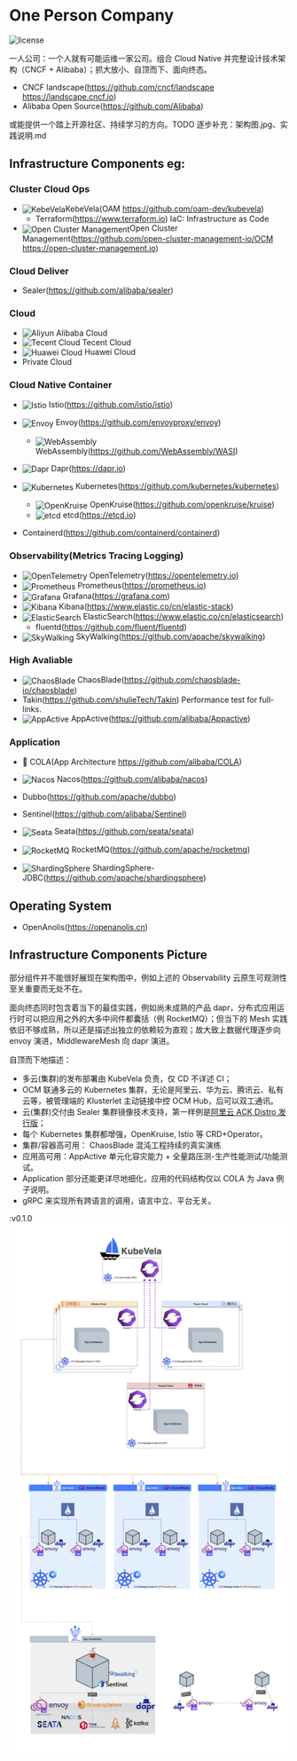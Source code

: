 # One Person Company

![license](https://img.shields.io/badge/license-Apache--2.0-green.svg)

一人公司：一个人就有可能运维一家公司。组合 Cloud Native 并完整设计技术架构（CNCF + Alibaba）；抓大放小、自顶而下、面向终态。

- CNCF landscape(https://github.com/cncf/landscape https://landscape.cncf.io)
- Alibaba Open Source(https://github.com/Alibaba)

或能提供一个踏上开源社区、持续学习的方向。TODO 逐步补充：架构图.jpg、实践说明.md

## Infrastructure Components eg: 

### Cluster Cloud Ops
- <img alt="KebeVela" src="https://kubevela.net/img/logo.svg" width="24" align="center" />KebeVela(OAM https://github.com/oam-dev/kubevela)
  - Terraform(https://www.terraform.io) IaC: Infrastructure as Code
- <img alt="Open Cluster Management" src="https://open-cluster-management.io/ocm.svg" width="24" align="center" />Open Cluster Management(https://github.com/open-cluster-management-io/OCM https://open-cluster-management.io)

### Cloud Deliver
- Sealer(https://github.com/alibaba/sealer)

### Cloud
- <img alt="Aliyun" src="https://img.alicdn.com/tfs/TB13DzOjXP7gK0jSZFjXXc5aXXa-212-48.png" width="52" /> Alibaba Cloud
- <img alt="Tecent Cloud" src="https://cloudcache.tencentcs.com/qcloud/portal/kit/images/slice/logo.23996906.svg" width="52" /> Tecent Cloud
- <img alt="Huawei Cloud" src="https://res.hc-cdn.com/cnpm-header-and-footer/2.0.6/base/header-china/components/images/logo.svg" width="52" align="center"/> Huawei Cloud
- Private Cloud

### Cloud Native Container
- <img alt="Istio" src="https://avatars.githubusercontent.com/u/23534644?s=30&v=4" width="22" align="center" /> Istio(https://github.com/istio/istio)
- <img alt="Envoy" src="https://avatars.githubusercontent.com/u/30125649?s=30&v=4" width="22" align="center" /> Envoy(https://github.com/envoyproxy/envoy)
  - <img alt="WebAssembly" src="https://avatars.githubusercontent.com/u/11578470?s=30&v=4" width="22" align="center" /> WebAssembly(https://github.com/WebAssembly/WASI)
- <img alt="Dapr" src="https://dapr.io/images/dapr.svg" width="22" align="center" /> Dapr(https://dapr.io)

- <img alt="Kubernetes" src="https://kubernetes.io/images/wheel.svg" width="22" align="center" /> Kubernetes(https://github.com/kubernetes/kubernetes)
  - <img alt="OpenKruise" src="https://cdn.jsdelivr.net/gh/openkruise/openkruise.io@gh-pages/img/openkruise.ico" width="22" align="center" /> OpenKruise(https://github.com/openkruise/kruise)
  - <img alt="etcd" src="https://etcd.io/etcd-horizontal-white.png" width="44" align="center" /> etcd(https://etcd.io)
- Containerd(https://github.com/containerd/containerd)

### Observability(Metrics Tracing Logging)
- <img alt="OpenTelemetry" src="https://grafana.com/static/img/menu/opentelemetry.svg" width="20" align="center" /> OpenTelemetry(https://opentelemetry.io)
- <img alt="Prometheus" src="https://grafana.com/static/img/menu/prometheus.svg" width="18" align="center" /> Prometheus(https://prometheus.io)
- <img alt="Grafana" src="https://grafana.com/static/img/menu/grafana2.svg" width="18" align="center" /> Grafana(https://grafana.com)
- <img alt="Kibana" src="https://images.contentstack.io/v3/assets/bltefdd0b53724fa2ce/blt4466841eed0bf232/5d082a5e97f2babb5af907ee/logo-kibana-32-color.svg" width="16" align="center" /> Kibana(https://www.elastic.co/cn/elastic-stack)
- <img alt="ElasticSearch" src="https://images.contentstack.io/v3/assets/bltefdd0b53724fa2ce/blt36f2da8d650732a0/5d0823c3d8ff351753cbc99f/logo-elasticsearch-32-color.svg" width="16" align="center" /> ElasticSearch(https://www.elastic.co/cn/elasticsearch)
  - fluentd(https://github.com/fluent/fluentd)
- <img alt="SkyWalking" src="https://skywalking.apache.org/images/logo.svg" width="56" align="center" /> SkyWalking(https://github.com/apache/skywalking)

### High Avaliable
- <img alt="ChaosBlade" src="https://chaosblade.io/zh/img/cb-head.png" width="28" align="center" /> ChaosBlade(https://github.com/chaosblade-io/chaosblade)
- Takin(https://github.com/shulieTech/Takin) Performance test for full-links.
- <img alt="AppActive" src="https://appactive.oss-cn-beijing.aliyuncs.com/images/appactive-logo.jpg?x-oss-process=style/h400" width="22" align="center" /> AppActive(https://github.com/alibaba/Appactive)

### Application
- 🥤 COLA(App Architecture https://github.com/alibaba/COLA)

- <img alt="Nacos" src="https://nacos.io/img/nacos_colorful.png" width="32" align="center" /> Nacos(https://github.com/alibaba/nacos)
- Dubbo(https://github.com/apache/dubbo)
- Sentinel(https://github.com/alibaba/Sentinel)
- <img alt="Seata" src="https://img.alicdn.com/tfs/TB1gqL1w4D1gK0jSZFyXXciOVXa-1497-401.png" width="28" align="center" /> Seata(https://github.com/seata/seata)
- <img alt="RocketMQ" src="https://rocketmq.apache.org/assets/images/rmq-logo.png" width="20" align="center" /> RocketMQ(https://github.com/apache/rocketmq)
- <img alt="ShardingSphere" src="https://shardingsphere.apache.org/images/background_logo.png" width="16" align="center" /> ShardingSphere-JDBC(https://github.com/apache/shardingsphere)

## Operating System
- OpenAnolis(https://openanolis.cn)


## Infrastructure Components Picture

部分组件并不能很好展现在架构图中，例如上述的 Observability 云原生可观测性至关重要而无处不在。

面向终态同时包含着当下的最佳实践，例如尚未成熟的产品 dapr，分布式应用运行时可以把应用之外的大多中间件都囊括（例 RocketMQ）；但当下的 Mesh 实践依旧不够成熟，所以还是描述出独立的依赖较为直观；故大致上数据代理逐步向 envoy 演进，MiddlewareMesh 向 dapr 演进。

自顶而下地描述：
- 多云(集群)的发布部署由 KubeVela 负责，仅 CD 不详述 CI；
- OCM 联通多云的 Kubernetes 集群，无论是阿里云、华为云、腾讯云、私有云等，被管理端的 Klusterlet 主动链接中控 OCM Hub，后可以双工通讯。
- 云(集群)交付由 Sealer 集群镜像技术支持，第一样例是[阿里云 ACK Distro 发行版](https://github.com/AliyunContainerService/ackdistro)；
- 每个 Kubernetes 集群都增强，OpenKruise, Istio 等 CRD+Operator。
- 集群/容器高可用： ChaosBlade 混沌工程持续的真实演练
- 应用高可用：AppActive 单元化容灾能力 + 全量路压测-生产性能测试/功能测试。
- Application 部分还能更详尽地细化，应用的代码结构仅以 COLA 为 Java 例子说明。
- gRPC 来实现所有跨语言的调用，语言中立、平台无关。

:v0.1.0
<img alt="Infrastructure Components Pic" src="arch/one-person-company-infrastructure-v0.1.0_x96.jpg"/>
